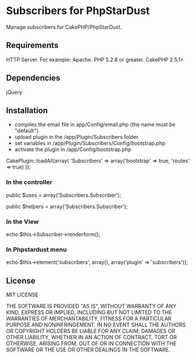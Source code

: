 # Subscribers for PhpStarDust
Manage subscribers for CakePHP/PhpStarDust.

<h2>Requirements</h2>

HTTP Server. For example: Apache.
PHP 5.2.8 or greater.
CakePHP 2.5.1+

<h2>Dependencies</h2>

jQuery

<h2>Installation</h2>

- compiles the email file in app/Config/email.php (the name must be "default")
- upload plugin in the /app/Plugin/Subscribers folder
- set variables in /app/Plugin/Subscribers/Config/bootstrap.php
- activate the plugin in /app/Config/bootstrap.php

CakePlugin::loadAll(array(
    'Subscribers' => array('bootstrap' => true, 'routes' => true)
));

<h3>In the controller</h3>

public $uses = array('Subscribers.Subscriber');

public $helpers = array('Subscribers.Subscriber');

<h3>In the View</h3>

echo $this->Subscriber->renderform();

<h3>In Phpstardust menu</h3>

echo $this->element('subscribers', array(), array('plugin' => 'subscribers'));

<h2>License</h2>

MIT LICENSE

THE SOFTWARE IS PROVIDED "AS IS", WITHOUT WARRANTY OF ANY KIND, EXPRESS OR
IMPLIED, INCLUDING BUT NOT LIMITED TO THE WARRANTIES OF MERCHANTABILITY,
FITNESS FOR A PARTICULAR PURPOSE AND NONINFRINGEMENT. IN NO EVENT SHALL THE
AUTHORS OR COPYRIGHT HOLDERS BE LIABLE FOR ANY CLAIM, DAMAGES OR OTHER
LIABILITY, WHETHER IN AN ACTION OF CONTRACT, TORT OR OTHERWISE, ARISING FROM,
OUT OF OR IN CONNECTION WITH THE SOFTWARE OR THE USE OR OTHER DEALINGS IN THE
SOFTWARE.
